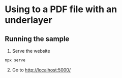 # Using to a PDF file with an underlayer

## Running the sample

1. Serve the website

```bash
npx serve
```

2. Go to [http://localhost:5000/](http://localhost:5000/)

